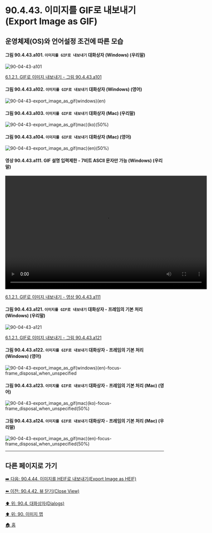 # 90.4.43. 이미지를 GIF로 내보내기(Export Image as GIF)
## 운영체제(OS)와 언어설정 조건에 따른 모습

<a id="90-04-43-a101"></a>

#### 그림 90.4.43.a101. `이미지를 GIF로 내보내기` 대화상자 (Windows) (우리말)
![90-04-43-a101](https://github.com/wonder13662/gimp/assets/15767104/8fed8899-7e30-4e49-b170-9f263fdc4843)

[6.1.2.1. GIF로 이미지 내보내기 - 그림 90.4.43.a101](./06-01-02-01-export_image_as_gif.md#90-04-43-a101)

<a id="90-04-43-a102"></a>

#### 그림 90.4.43.a102. `이미지를 GIF로 내보내기` 대화상자 (Windows) (영어)
![90-04-43-export_image_as_gif(windows)(en)](https://github.com/wonder13662/gimp/assets/15767104/421deac9-8f49-4290-9371-36b2f2be855c)

#### 그림 90.4.43.a103. `이미지를 GIF로 내보내기` 대화상자 (Mac) (우리말)
![90-04-43-export_image_as_gif(mac)(ko)(50%)](https://github.com/wonder13662/gimp/assets/15767104/9aa2d16e-efb4-4d88-8d7d-84c09674640f)

#### 그림 90.4.43.a104. `이미지를 GIF로 내보내기` 대화상자 (Mac) (영어)
![90-04-43-export_image_as_gif(mac)(en)(50%)](https://github.com/wonder13662/gimp/assets/15767104/4d21ccea-67c2-49fc-943e-41fe7b178d75)

<a id="90-04-43-a111"></a>

#### 영상 90.4.43.a111. GIF 설명 입력제한 - 7비트 ASCII 문자만 가능 (Windows) (우리말)
<video controls="controls" width="640" height="360" src="https://github.com/wonder13662/gimp/assets/15767104/aa25ead1-29e9-46ff-8427-e9b5f4bbb779"></video>

[6.1.2.1. GIF로 이미지 내보내기 - 영상 90.4.43.a111](./06-01-02-01-export_image_as_gif.md#90-04-43-a111)

<a id="90-04-43-a121"></a>

#### 그림 90.4.43.a121. `이미지를 GIF로 내보내기` 대화상자 - 프레임의 기본 처리 (Windows) (우리말)
![90-04-43-a121](https://github.com/wonder13662/gimp/assets/15767104/96d97235-0b46-4cff-81a3-09687a85d88c)

[6.1.2.1. GIF로 이미지 내보내기 - 그림 90.4.43.a121](./06-01-02-01-export_image_as_gif.md#90-04-43-a121)

<a id="90-04-43-a122"></a>

#### 그림 90.4.43.a122. `이미지를 GIF로 내보내기` 대화상자 - 프레임의 기본 처리 (Windows) (영어)
![90-04-43-export_image_as_gif(windows)(en)-focus-frame_disposal_when_unspecified](https://github.com/wonder13662/gimp/assets/15767104/4b9d7c66-d0a6-4908-82d2-f1890fe4d45d)

#### 그림 90.4.43.a123. `이미지를 GIF로 내보내기` 대화상자 - 프레임의 기본 처리 (Mac) (영어)
![90-04-43-export_image_as_gif(mac)(ko)-focus-frame_disposal_when_unspecified(50%)](https://github.com/wonder13662/gimp/assets/15767104/82f13cd1-c0c8-4898-ac76-79012f7ada79)

#### 그림 90.4.43.a124. `이미지를 GIF로 내보내기` 대화상자 - 프레임의 기본 처리 (Mac) (우리말)
![90-04-43-export_image_as_gif(mac)(en)-focus-frame_disposal_when_unspecified(50%)](https://github.com/wonder13662/gimp/assets/15767104/40ad2236-7c6b-4c6c-80c9-150b033422f1)

***

## 다른 페이지로 가기

[➡️ 다음: 90.4.44. 이미지를 HEIF로 내보내기(Export Image as HEIF)](./90-04-44-export_image_as_heif.md)

[⬅️ 이전: 90.4.42. 뷰 닫기(Close View)](./90-04-42-close_view.md)

[⬆️ 위: 90.4. 대화상자(Dialogs)](./90-04-00-dialogs.md)

[⬆️ 위: 90. 이미지 맵](./90-00-image-map.md)

[🏠 홈](./00-home.md)